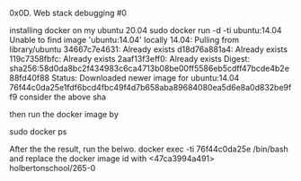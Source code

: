 0x0D. Web stack debugging #0

installing docker on my ubuntu 20.04
sudo docker run -d -ti ubuntu:14.04
Unable to find image 'ubuntu:14.04' locally
14.04: Pulling from library/ubuntu
34667c7e4631: Already exists
d18d76a881a4: Already exists
119c7358fbfc: Already exists
2aaf13f3eff0: Already exists
Digest: sha256:58d0da8bc2f434983c6ca4713b08be00ff5586eb5cdff47bcde4b2e88fd40f88
Status: Downloaded newer image for ubuntu:14.04
76f44c0da25e1fdf6bcd4fbc49f4d7b658aba89684080ea5d6e8a0d832be9ff9 
consider the above sha 

then run the docker image by 

sudo docker ps

After the the result, run the belwo.
 docker exec -ti 76f44c0da25e /bin/bash and replace the docker image id
with <47ca3994a491>        holbertonschool/265-0   
